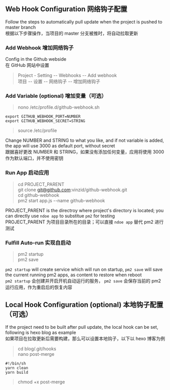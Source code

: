 ## Web Hook Configuration 网络钩子配置
Follow the steps to automatically pull update when the project is pushed to master branch  
根据以下步骤操作，当项目的 master 分支被推时，将自动拉取更新


### Add Webhook 增加网络钩子

Config in the Github webside  
在 GitHub 网站中设置

>Project - Setting -- Webhooks -- Add webhook  
项目 -- 设置 -- 网络钩子 -- 增加网络钩子

### Add Variable (optional) 增加变量（可选）

>nono /etc/profile.d/github-webhook.sh
```
export GITHUB_WEBHOOK_PORT=NUMBER
export GITHUB_WEBHOOK_SECRET=STRING
```
>source /etc/profile

Change NUMBER and STRING to what you like, and if not variable is added, the app will use 3000 as default port, without secret  
跟据喜好更改 NUMBER 和 STRING，如果没有添加任何变量，应用将使用 3000 作为默认端口，并不使用密钥


### Run App 启动应用

>cd PROJECT_PARENT  
git clone git@github.com:vinzid/github-webhook.git  
cd github-webhook  
pm2 start app.js --name github-webhook  

PROJECT_PARENT is the directroy where project's directory is located; you can directly use `ndoe app` to substitue `pm2` for testing  
PROJECT_PARENT 为项目目录所在的目录；可以直接 `ndoe app` 替代 pm2 进行测试


### Fulfill Auto-run 实现自启动

>pm2 startup  
pm2 save

`pm2 startup` will create service which will run on startup, `pm2 save` will save the current running pm2 apps, as content to restore when reboot  
`pm2 startup` 会创建并开启开机自动运行的服务， `pm2 save` 会保存当前的 pm2 运行应用，作为重启后的恢复内容



## Local Hook Configuration (optional) 本地钩子配置（可选）
If the project need to be built after pull update, the local hook can be set, following is hexo blog as example  
如果项目在拉取更新后需要构建，那么可以设置本地钩子，以下以 hexo 博客为例  

>cd blog/.git/hooks  
nano post-merge
```
#!/bin/sh
yarn clean
yarn build
```
>chmod +x post-merge